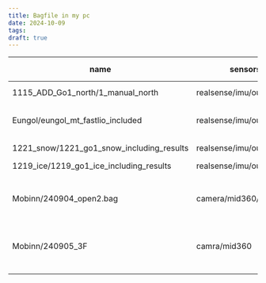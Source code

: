 ```yaml
---
title: Bagfile in my pc
date: 2024-10-09
tags: 
draft: true
---
```

| name                                      | sensors                   | has_GT | Loop | Config                      | Dynamic Objects                                    | Misc                  |
| ----------------------------------------- | ------------------------- | ------ | ---- | --------------------------- | -------------------------------------------------- | --------------------- |
| 1115_ADD_Go1_north/1_manual_north         | realsense/imu/ouster/dvs  | X      | O    | north                       | X                                                  | Long term             |
| Eungol/eungol_mt_fastlio_included         | realsense/imu/ouster/dvs  | O      | X    | north                       | X                                                  | Very dynamic and wild |
| 1221_snow/1221_go1_snow_including_results | realsense/imu/ouster/dvs/ | X      | O    | north                       | X                                                  | snow, campus          |
| 1219_ice/1219_go1_ice_including_results   | realsense/imu/ouster/dvs  | O      |      |                             |                                                    | Middle                |
| Mobinn/240904_open2.bag                   | camera/mid360/GPS         | 🔺     | X    | mobinn_cam_color_multi.yaml | rearcam : consistently<br>frontcam : a few, shadow | campus,  Middle       |
| Mobinn/240905_3F                          | camra/mid360              | X      | O    | mobinn                      | rearcam : consistently <br>frontcam : clear        | Indoor, Middle        |
|                                           |                           |        |      |                             |                                                    |                       |
|                                           |                           |        |      |                             |                                                    |                       |

